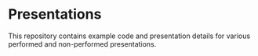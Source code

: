 # Presentations
This repository contains example code and presentation details for various
performed and non-performed presentations.
